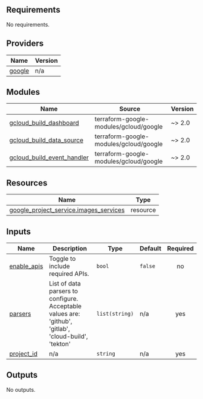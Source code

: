 ## Requirements

No requirements.

## Providers

| Name | Version |
|------|---------|
| <a name="provider_google"></a> [google](#provider\_google) | n/a |

## Modules

| Name | Source | Version |
|------|--------|---------|
| <a name="module_gcloud_build_dashboard"></a> [gcloud\_build\_dashboard](#module\_gcloud\_build\_dashboard) | terraform-google-modules/gcloud/google | ~> 2.0 |
| <a name="module_gcloud_build_data_source"></a> [gcloud\_build\_data\_source](#module\_gcloud\_build\_data\_source) | terraform-google-modules/gcloud/google | ~> 2.0 |
| <a name="module_gcloud_build_event_handler"></a> [gcloud\_build\_event\_handler](#module\_gcloud\_build\_event\_handler) | terraform-google-modules/gcloud/google | ~> 2.0 |

## Resources

| Name | Type |
|------|------|
| [google_project_service.images_services](https://registry.terraform.io/providers/hashicorp/google/latest/docs/resources/project_service) | resource |

## Inputs

| Name | Description | Type | Default | Required |
|------|-------------|------|---------|:--------:|
| <a name="input_enable_apis"></a> [enable\_apis](#input\_enable\_apis) | Toggle to include required APIs. | `bool` | `false` | no |
| <a name="input_parsers"></a> [parsers](#input\_parsers) | List of data parsers to configure. Acceptable values are: 'github', 'gitlab', 'cloud-build', 'tekton' | `list(string)` | n/a | yes |
| <a name="input_project_id"></a> [project\_id](#input\_project\_id) | n/a | `string` | n/a | yes |

## Outputs

No outputs.